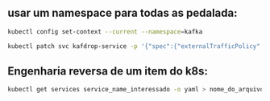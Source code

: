 ## usar um namespace para todas as pedalada:

```bash
kubectl config set-context --current --namespace=kafka
``````


```bash
kubectl patch svc kafdrop-service -p '{"spec":{"externalTrafficPolicy":"Cluster"}}'
````

## Engenharia reversa de um item do k8s:

```bash
kubectl get services service_name_interessado -o yaml > nome_do_arquivo_de_saida-yaml
``````